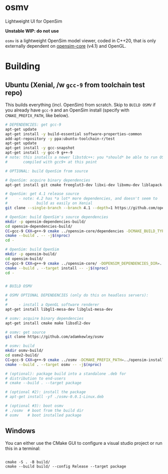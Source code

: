 # osmv

Lightweight UI for OpenSim

**Unstable WIP: do not use**

`osmv` is a lightweight OpenSim model viewer, coded in C++20, that is
only externally dependent on
[opensim-core](https://github.com/opensim-org/opensim-core) (v4.1) and
OpenGL.


# Building

## Ubuntu (Xenial, /w `gcc-9` from toolchain test repo)

This builds everything (incl. OpenSim) from scratch. Skip to `BUILD
OSMV` if you already have `gcc-9` and an OpenSim install (specify with
`CMAKE_PREFIX_PATH`, like below).

```bash
# DEPENDENCIES: get gcc-9
apt-get update
apt-get install -y build-essential software-properties-common
add-apt-repository -y ppa:ubuntu-toolchain-r/test
apt-get update
apt-get install -y gcc-snapshot
apt-get install -y gcc-9 g++-9
# note: this installs a newer libstdc++: you *should* be able to run OSMVs
#       compiled with gcc9+ at this point

# OPTIONAL: build OpenSim from source

# OpenSim: acquire binary dependencies
apt-get install git cmake freeglut3-dev libxi-dev libxmu-dev liblapack-dev wget

# OpenSim: get 4.1 release source
#     - note: 4.2 has *a lot* more dependencies, and doesn't seem to
#             build as easily on Xenial
git clone --single-branch --branch 4.1 --depth=1 https://github.com/opensim-org/opensim-core

# OpenSim: build OpenSim's source dependencies
mkdir -p opensim-dependencies-build/
cd opensim-dependencies-build/
CC=gcc-9 CXX=g++-9 cmake ../opensim-core/dependencies -DCMAKE_BUILD_TYPE=Release -DCMAKE_INSTALL_PREFIX=../opensim-dependencies-install
cmake --build . -- -j$(nproc)
cd -

# OpenSim: build OpenSim
mkdir -p opensim-build/
cd opensim-build/
CC=gcc-9 CXX=g++-9 cmake ../opensim-core/ -DOPENSIM_DEPENDENCIES_DIR=../opensim-dependencies-install/ -DCMAKE_INSTALL_PREFIX=../opensim-install/ -DBUILD_JAVA_WRAPPING=OFF -DCMAKE_BUILD_TYPE=Release
cmake --build . --target install -- -j$(nproc)
cd -


# BUILD OSMV

# OSMV OPTIONAL DEPENDENCIES (only do this on headless servers):
#
#     - install a OpenGL software renderer
apt-get install libgl1-mesa-dev libglu1-mesa-dev

# osmv: acquire binary dependencies
apt-get install cmake make libsdl2-dev

# osmv: get source
git clone https://github.com/adamkewley/osmv

# osmv: build
mkdir osmv-build/
cd osmv2-build/
CC=gcc-9 CXX=g++-9 cmake ../osmv -DCMAKE_PREFIX_PATH=../opensim-install/lib/cmake
cmake --build . --target osmv -- -j$(nproc)

# (optional): package build into a standalone .deb for
# distribution to end-users
# cmake --build . --target package

# (optional #2): install the package
# apt-get install -yf ./osmv-0.0.1-Linux.deb

# (optional #3): boot osmv
# ./osmv  # boot from the build dir
# osmv    # boot installed package
```

## Windows

You can either use the CMake GUI to configure a visual studio
project or run this in a terminal:

```

cmake -S . -B build/
cmake --build build/ --config Release --target package
```
